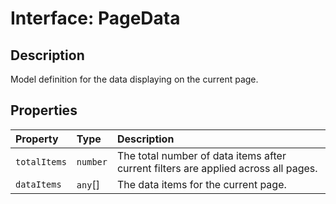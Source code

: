 # Interface: PageData

## Description

Model definition for the data displaying on the current page.

## Properties

| Property | Type | Description |
| :------ | :------ | :------ |
| `totalItems` | `number` | The total number of data items after current filters are applied across all pages. |
| `dataItems` | `any`[] | The data items for the current page. |
